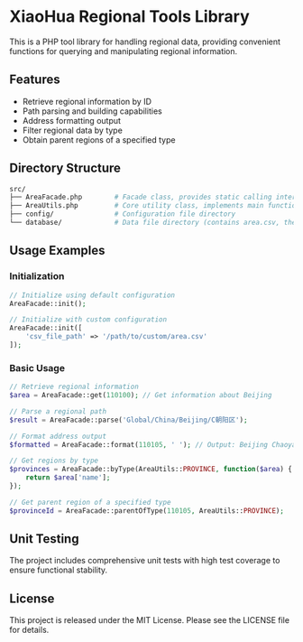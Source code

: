 

# XiaoHua Regional Tools Library

This is a PHP tool library for handling regional data, providing convenient functions for querying and manipulating regional information.

## Features

- Retrieve regional information by ID
- Path parsing and building capabilities
- Address formatting output
- Filter regional data by type
- Obtain parent regions of a specified type

## Directory Structure

```bash
src/
├── AreaFacade.php        # Facade class, provides static calling interfaces
├── AreaUtils.php         # Core utility class, implements main functionalities
├── config/               # Configuration file directory
└── database/             # Data file directory (contains area.csv, the regional data file)
```

## Usage Examples

### Initialization

```php
// Initialize using default configuration
AreaFacade::init();

// Initialize with custom configuration
AreaFacade::init([
    'csv_file_path' => '/path/to/custom/area.csv'
]);
```

### Basic Usage

```php
// Retrieve regional information
$area = AreaFacade::get(110100); // Get information about Beijing

// Parse a regional path
$result = AreaFacade::parse('Global/China/Beijing/C朝阳区'); 

// Format address output
$formatted = AreaFacade::format(110105, ' '); // Output: Beijing Chaoyang District

// Get regions by type
$provinces = AreaFacade::byType(AreaUtils::PROVINCE, function($area) {
    return $area['name'];
});

// Get parent region of a specified type
$provinceId = AreaFacade::parentOfType(110105, AreaUtils::PROVINCE);
```

## Unit Testing

The project includes comprehensive unit tests with high test coverage to ensure functional stability.

## License

This project is released under the MIT License. Please see the LICENSE file for details.